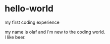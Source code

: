 # hello-world
my first coding experience

my name is olaf and i'm new to the coding world.  
I like beer.
